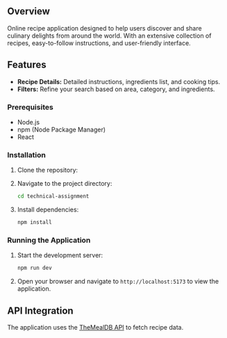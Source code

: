 ## Overview

Online recipe application designed to help users discover and share culinary delights from around the world. With an extensive collection of recipes, easy-to-follow instructions, and user-friendly interface.

## Features

- **Recipe Details:** Detailed instructions, ingredients list, and cooking tips.
- **Filters:** Refine your search based on area, category, and ingredients.

### Prerequisites
- Node.js
- npm (Node Package Manager)
- React

### Installation

1. Clone the repository:

2. Navigate to the project directory:
    ```bash
    cd technical-assignment
    ```

3. Install dependencies:
    ```bash
    npm install
    ```

### Running the Application

1. Start the development server:
    ```bash
    npm run dev
    ```

2. Open your browser and navigate to `http://localhost:5173` to view the application.

## API Integration

The application uses the [TheMealDB API](https://www.themealdb.com/) to fetch recipe data.

